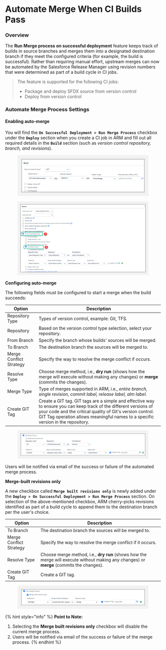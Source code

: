 # Automate Merge When CI Builds Pass

### Overview

The **Run Merge process on successful deployment** feature keeps track of builds in source branches and merges them into a designated destination branch if they meet the configured criteria (for example, the build is successful). Rather than requiring manual effort, upstream merges can now be automated by the Salesforce Release Manager using revision numbers that were determined as part of a build cycle in CI jobs.

> The feature is supported for the following CI jobs:
>
> * Package and deploy SFDX source from version control
> * Deploy from version control

### Automate Merge Process Settings

#### Enabling auto-merge

You will find the **`On Successful Deployment > Run Merge Process`** checkbox under the **`Deploy`** section when you create a CI job in ARM and fill out all required details in the **`Build`** section (such as _version control repository, branch, and revisions_).

<figure><img src="../../../../.gitbook/assets/image (9) (1) (1) (1) (1) (1).png" alt=""><figcaption></figcaption></figure>

<figure><img src="../../../../.gitbook/assets/image (10) (1) (1) (1) (1) (1).png" alt=""><figcaption></figcaption></figure>

**Configuring auto-merge**

The following fields must be configured to start a merge when the build succeeds:

| Option                  | Description                                                                                                                                                                                                                                                         |
| ----------------------- | ------------------------------------------------------------------------------------------------------------------------------------------------------------------------------------------------------------------------------------------------------------------- |
| Repository Type         | Types of version control, example: Git, TFS.                                                                                                                                                                                                                        |
| Repository              | Based on the version control type selection, select your repository.                                                                                                                                                                                                |
| From Branch             | Specify the branch whose builds' sources will be merged.                                                                                                                                                                                                            |
| To Branch               | The destination branch the sources will be merged to.                                                                                                                                                                                                               |
| Merge Conflict Strategy | Specify the way to resolve the merge conflict if occurs.                                                                                                                                                                                                            |
| Resolve Type            | Choose merge method, i.e., **dry run** (shows how the merge will execute without making any changes) or **merge** (commits the changes).                                                                                                                            |
| Merge Type              | Type of merges supported in ARM, i.e., _entire branch, single revision, commit label, release label, alm label_.                                                                                                                                                    |
| Create GIT Tag          | Create a GIT tag. GIT tags are a simple and effective way to ensure you can keep track of the different versions of your code and the critical quality of Git's version control. GIT Tag operation allows meaningful names to a specific version in the repository. |

<figure><img src="../../../../.gitbook/assets/image (11) (1) (1) (1) (1) (1).png" alt=""><figcaption></figcaption></figure>

Users will be notified via email of the success or failure of the automated merge process.

**Merge-built revisions only**

A new checkbox called **`Merge built revisions only`** is newly added under the **`Deploy > On Successful Deployment > Run Merge Process`** section. On selection of the above-mentioned checkbox, ARM cherry-picks revisions identified as part of a build cycle to append them to the destination branch per the user's choice.

| Option                  | Description                                                                                                                              |
| ----------------------- | ---------------------------------------------------------------------------------------------------------------------------------------- |
| To Branch               | The destination branch the sources will be merged to.                                                                                    |
| Merge Conflict Strategy | Specify the way to resolve the merge conflict if it occurs.                                                                              |
| Resolve Type            | Choose merge method, i.e., **dry run** (shows how the merge will execute without making any changes) or **merge** (commits the changes). |
| Create GIT Tag          | Create a GIT tag.                                                                                                                        |

<figure><img src="../../../../.gitbook/assets/image (12) (1) (1) (1) (1) (1).png" alt=""><figcaption></figcaption></figure>

{% hint style="info" %}
**Point to Note:**

1. Selecting the **Merge built revisions only** checkbox will disable the current merge process.
2. Users will be notified via email of the success or failure of the merge process.
{% endhint %}
